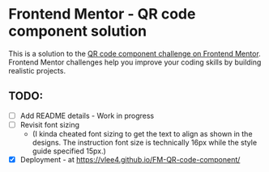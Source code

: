 # Frontend Mentor - QR code component solution

This is a solution to the [QR code component challenge on Frontend Mentor](https://www.frontendmentor.io/challenges/qr-code-component-iux_sIO_H). Frontend Mentor challenges help you improve your coding skills by building realistic projects.

## TODO:

- [ ] Add README details - Work in progress
- [ ] Revisit font sizing
  - (I kinda cheated font sizing to get the text to align as shown in the designs. The instruction font size is technically 16px while the style guide specified 15px.)
- [x] Deployment - at https://vlee4.github.io/FM-QR-code-component/
